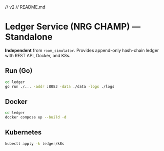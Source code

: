 // v2
// README.md
# Ledger Service (NRG CHAMP) — Standalone

**Independent** from `room_simulator`. Provides append-only hash-chain ledger with REST API, Docker, and K8s.

## Run (Go)
```bash
cd ledger
go run ./... -addr :8083 -data ./data -logs ./logs
```

## Docker
```bash
cd ledger
docker compose up --build -d
```

## Kubernetes
```bash
kubectl apply -k ledger/k8s
```

